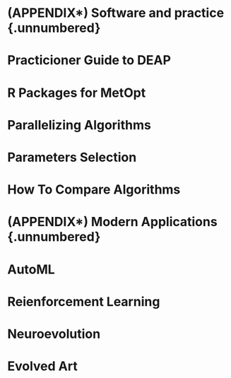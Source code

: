 # (APPENDIX\*) Software and practice {.unnumbered}

# Practicioner Guide to DEAP 

# R Packages for MetOpt

# Parallelizing Algorithms 

# Parameters Selection

# How To Compare Algorithms 

# (APPENDIX\*) Modern Applications {.unnumbered}

# AutoML 

# Reienforcement Learning 

# Neuroevolution

# Evolved Art

